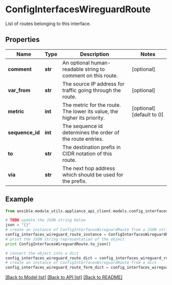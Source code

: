 # ConfigInterfacesWireguardRoute

List of routes belonging to this interface.

## Properties

Name | Type | Description | Notes
------------ | ------------- | ------------- | -------------
**comment** | **str** | An optional human-readable string to comment on this route. | [optional] 
**var_from** | **str** | The source IP address for traffic going through the route. | [optional] 
**metric** | **int** | The metric for the route. The lower its value, the higher its priority. | [optional] [default to 0]
**sequence_id** | **int** | The sequence id determines the order of the route entries. | 
**to** | **str** | The destination prefix in CIDR notation of this route. | 
**via** | **str** | The next hop address which should be used for the prefix. | 

## Example

```python
from ansible.module_utils.appliance_api_client.models.config_interfaces_wireguard_route import ConfigInterfacesWireguardRoute

# TODO update the JSON string below
json = "{}"
# create an instance of ConfigInterfacesWireguardRoute from a JSON string
config_interfaces_wireguard_route_instance = ConfigInterfacesWireguardRoute.from_json(json)
# print the JSON string representation of the object
print ConfigInterfacesWireguardRoute.to_json()

# convert the object into a dict
config_interfaces_wireguard_route_dict = config_interfaces_wireguard_route_instance.to_dict()
# create an instance of ConfigInterfacesWireguardRoute from a dict
config_interfaces_wireguard_route_form_dict = config_interfaces_wireguard_route.from_dict(config_interfaces_wireguard_route_dict)
```
[[Back to Model list]](../README.md#documentation-for-models) [[Back to API list]](../README.md#documentation-for-api-endpoints) [[Back to README]](../README.md)


